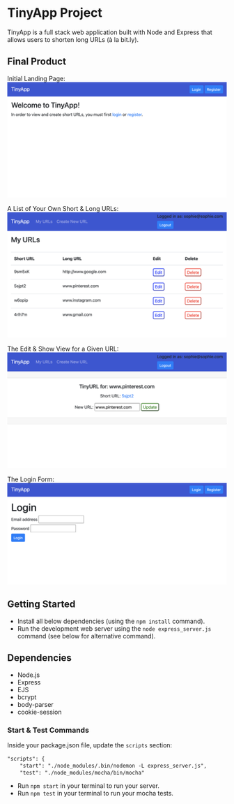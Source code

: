 # TinyApp Project

TinyApp is a full stack web application built with Node and Express that allows users to shorten long URLs (à la bit.ly).

## Final Product

Initial Landing Page:
!["Landing page - Welcome to TinyApp!"](https://github.com/sjoliver/tinyapp/blob/master/docs/landing-page.png?raw=true)

A List of Your Own Short & Long URLs:
!["My URLs Index View"](https://github.com/sjoliver/tinyapp/blob/master/docs/index.png?raw=true)

The Edit & Show View for a Given URL:
!["Edit/Show View for a URL"](https://github.com/sjoliver/tinyapp/blob/master/docs/edit-show.png?raw=true)

The Login Form:
!["Login page"](https://github.com/sjoliver/tinyapp/blob/master/docs/login.png?raw=true)


## Getting Started

- Install all below dependencies (using the `npm install` command).
- Run the development web server using the `node express_server.js` command (see below for alternative command).

## Dependencies

- Node.js
- Express
- EJS
- bcrypt
- body-parser
- cookie-session

### Start & Test Commands

Inside your package.json file, update the `scripts` section: 
```
"scripts": {
    "start": "./node_modules/.bin/nodemon -L express_server.js",
    "test": "./node_modules/mocha/bin/mocha"
```
- Run `npm start` in your terminal to run your server.
- Run `npm test` in your terminal to run your mocha tests.